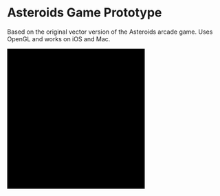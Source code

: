 Asteroids Game Prototype
========================

Based on the original vector version of the Asteroids arcade game.  Uses OpenGL and works on iOS and Mac.

<img src="out.gif" />
